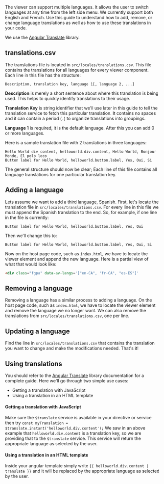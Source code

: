 The viewer can support multiple languages. It allows the user to switch languages at any time from the left side menu. We currently support both English and French. Use this guide to understand how to add, remove, or change language translations as well as how to use these translations in your code.

We use the [Angular Translate](https://angular-translate.github.io/) library.

## translations.csv

The translations file is located in `src/locales/translations.csv`. This file contains the translations for all languages for every viewer component. Each line in this file has the structure:

`Description, translation key, language 1[, language 2, ...]`

**Description** is merely a short sentence about where this translation is being used. This helps to quickly identify translations to their usage.

**Translation Key** is string identifier that we'll use later in this guide to tell the translation service to fetch this particular translation. It contains no spaces and it can contain a period (`.`) to organize translations into groupings.

**Language 1** is required, it is the default language. After this you can add 0 or more languages.

Here is a sample translation file with 2 translations in three languages:

```csv
Hello World div content, helloworld.div.content, Hello World, Bonjour Monde, El polo loco
Button label for Hello World, helloworld.button.label, Yes, Oui, Si
```

The general structure should now be clear; Each line of this file contains all language translations for one particular translation key.

## Adding a language

Lets assume we want to add a third language, Spanish. First, let's locate the translation file in `src/locales/translations.csv`. For every line in this file we must append the Spanish translation to the end. So, for example, if one line in the file is currently:

```csv
Button label for Hello World, helloworld.button.label, Yes, Oui
```

Then we'll change this to:

```csv
Button label for Hello World, helloworld.button.label, Yes, Oui, Si
```

Now on the host page code, such as `index.html`, we have to locate the viewer element and append the new language. Here is a partial view of what that would look like:

```html
<div class="fgpa" data-av-langs='["en-CA", "fr-CA", "es-ES"]'
```

## Removing a language

Removing a language has a similar process to adding a language. On the host page code, such as `index.html`, we have to locate the viewer element and remove the language we no longer want. We can also remove the translations from `src/locales/translations.csv`, one per line.


## Updating a language

Find the line in `src/locales/translations.csv` that contains the translation you want to change and make the modifications needed. That's it!

## Using translations

You should refer to the [Angular Translate](https://angular-translate.github.io/) library documentation for a complete guide. Here we'll go through two simple use cases:
- Getting a translation with JavaScript
- Using a translation in an HTML template

#### Getting a translation with JavaScript

Make sure the `$translate` service is available in your directive or service then try `const myTranslation = $translate.instant('helloworld.div.content');` We saw in an above example that `helloworld.div.content` is a translation key, so we are providing that to the `$translate` service. This service will return the appropriate language as selected by the user.

#### Using a translation in an HTML template

Inside your angular template simply write `{{ helloworld.div.content | translate }}` and it will be replaced by the appropriate language as selected by the user.
